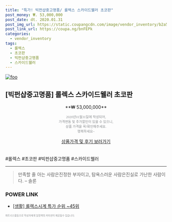 ```yaml
--- 
title: "특가! 빅펀샵중고명품/ 롤렉스 스카이드웰러 초코판" 
post_money: ₩. 53,000,000 
post_date: dt. 2020.01.31 
post_img_url: https://static.coupangcdn.com/image/vendor_inventory/b2a5/b0e7c8959db42762c2675078c57b4050e805ebfb82a7fa4bf173872be17e.jpg 
post_link_url: https://coupa.ng/bnFEPk 
categories: 
  - vendor_inventory 
tags: 
  - 롤렉스 
  - 초코판 
  - 빅펀샵중고명품 
  - 스카이드웰러 
--- 
```

[![foo](https://static.coupangcdn.com/image/vendor_inventory/b2a5/b0e7c8959db42762c2675078c57b4050e805ebfb82a7fa4bf173872be17e.jpg)](https://coupa.ng/bnFEPk) 

## [빅펀샵중고명품] 롤렉스 스카이드웰러 초코판 
<p style="text-align: center;">**₩ 53,000,000**</p> 
<p style="text-align: center;"><span style="color: #898c8f; font-family: Georgia,Times,serif; font-size: 0.75em;">2020년01월31일에 작성되어, <br>가격변동 및 추가할인이 있을 수 있으니,<br> 상품 가격을 꼭!확인해주세요.<br>행복하세요~</span> 
</p>	 
<div markdown="0" style="text-align: center;"><a href="https://coupa.ng/bnFEPk" class="btn btn--success">상품가격 및 후기 보러가기</a></div> 
<br><br> 
  #롤렉스 #초코판 #빅펀샵중고명품 #스카이드웰러 
<hr> 

> 만족할 줄 아는 사람은진정한 부자이고, 탐욕스러운 사람은진실로 가난한 사람이다. – 솔론 


### POWER LINK

* <a href="https://blog.naver.com/sakai111/221790841902" target="_blank"> [생활] 롤렉스시계 특가 순위 ~45위</a>

<span style="color: #898c8f; font-family: Georgia,Times,serif; font-size: 0.55em;">파트너스활동으로 작성자에게 일정액의 커미션이 제공될수 있습니다.</span> 
